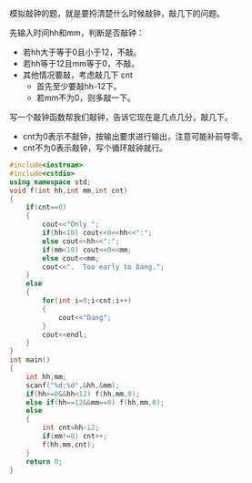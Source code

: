 模拟敲钟的题，就是要捋清楚什么时候敲钟，敲几下的问题。

先输入时间hh和mm，判断是否敲钟：

- 若hh大于等于0且小于12，不敲。
- 若hh等于12且mm等于0，不敲。
- 其他情况要敲，考虑敲几下 cnt
  - 首先至少要敲hh-12下。
  - 若mm不为0，则多敲一下。

写一个敲钟函数帮我们敲钟，告诉它现在是几点几分，敲几下。

- cnt为0表示不敲钟，按输出要求进行输出，注意可能补前导零。
- cnt不为0表示敲钟，写个循环敲钟就行。

```c++
#include<iostream>
#include<cstdio>
using namespace std;
void f(int hh,int mm,int cnt)
{
	if(cnt==0)
	{
		cout<<"Only ";
		if(hh<10) cout<<0<<hh<<":";
		else cout<<hh<<":";
		if(mm<10) cout<<0<<mm;
		else cout<<mm;
		cout<<".  Too early to Dang."; 
	}
	else
	{
		for(int i=0;i<cnt;i++)
		{
			cout<<"Dang";
		}
		cout<<endl;
	}
}
int main()
{
	int hh,mm;
	scanf("%d:%d",&hh,&mm);
	if(hh>=0&&hh<12) f(hh,mm,0);
	else if(hh==12&&mm==0) f(hh,mm,0);
	else
	{
		int cnt=hh-12;
		if(mm!=0) cnt++;
		f(hh,mm,cnt);
	}
	return 0;
}
```

